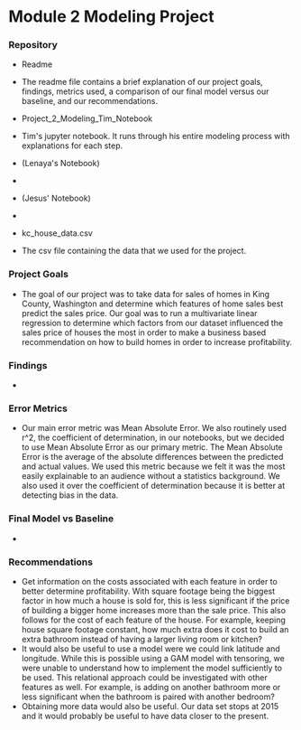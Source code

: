 # Module 2 Modeling Project

### Repository
* Readme
- The readme file contains a brief explanation of our project goals, findings, metrics used, a comparison of our final model versus our baseline, and our recommendations. 
* Project_2_Modeling_Tim_Notebook
- Tim's jupyter notebook. It runs through his entire modeling process with explanations for each step.
* (Lenaya's Notebook)
-
* (Jesus' Notebook)
-
* kc_house_data.csv
- The csv file containing the data that we used for the project.

### Project Goals
* The goal of our project was to take data for sales of homes in King County, Washington and determine which features of home sales best predict the sales price. Our goal was to run a multivariate linear regression to determine which factors from our dataset influenced the sales price of houses the most in order to make a business based recommendation on how to build homes in order to increase profitability.

### Findings
* 

### Error Metrics
* Our main error metric was Mean Absolute Error. We also routinely used r^2, the coefficient of determination, in our notebooks, but we decided to use Mean Absolute Error as our primary metric. 
  The Mean Absolute Error is the average of the absolute differences between the predicted and actual values. We used this metric because we felt it was the most easily explainable to an audience without a statistics background. We also used it over the coefficient of determination because it is better at detecting bias in the data. 

### Final Model vs Baseline
*

### Recommendations
* Get information on the costs associated with each feature in order to better determine profitability. With square footage being the biggest factor in how much a house is sold for, this is less significant if the price of building a bigger home increases more than the sale price. This also follows for the cost of each feature of the house. For example, keeping house square footage constant, how much extra does it cost to build an extra bathroom instead of having a larger living room or kitchen?
* It would also be useful to use a model were we could link latitude and longitude. While this is possible using a GAM model with tensoring, we were unable to understand how to implement the model sufficiently to be used. This relational approach could be investigated with other features as well. For example, is adding on another bathroom more or less significant when the bathroom is paired with another bedroom?
* Obtaining more data would also be useful. Our data set stops at 2015 and it would probably be useful to have data closer to the present.
